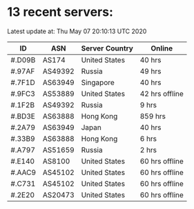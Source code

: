 # 13 recent servers:

Latest update at: Thu May 07 20:10:13 UTC 2020

| ID | ASN | Server Country | Online |
| -- | --- | -------------- | ------ |
| #.D09B | AS174 | United States | 40 hrs |
| #.97AF | AS49392 | Russia | 49 hrs |
| #.7F1D | AS63949 | Singapore | 40 hrs |
| #.9FC3 | AS53889 | United States | 42 hrs offline |
| #.1F2B | AS49392 | Russia | 9 hrs |
| #.BD3E | AS63888 | Hong Kong | 859 hrs |
| #.2A79 | AS63949 | Japan | 40 hrs |
| #.33B9 | AS63888 | Hong Kong | 6 hrs |
| #.A797 | AS51659 | Russia | 2 hrs |
| #.E140 | AS8100 | United States | 60 hrs offline |
| #.AAC9 | AS45102 | United States | 60 hrs offline |
| #.C731 | AS45102 | United States | 60 hrs offline |
| #.2E20 | AS20473 | United States | 60 hrs offline |

